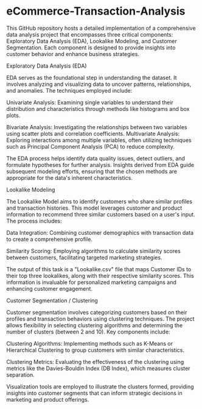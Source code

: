 # eCommerce-Transaction-Analysis
This GitHub repository hosts a detailed implementation of a comprehensive data analysis project that encompasses three critical components: Exploratory Data Analysis (EDA), Lookalike Modeling, and Customer Segmentation. Each component is designed to provide insights into customer behavior and enhance business strategies.

Exploratory Data Analysis (EDA)

EDA serves as the foundational step in understanding the dataset. It involves analyzing and visualizing data to uncover patterns, relationships, and anomalies. The techniques employed include:

Univariate Analysis: Examining single variables to understand their distribution and characteristics through methods like histograms and box plots.

Bivariate Analysis: Investigating the relationships between two variables using scatter plots and correlation coefficients.
Multivariate Analysis: Exploring interactions among multiple variables, often utilizing techniques such as Principal Component Analysis (PCA) to reduce complexity.

The EDA process helps identify data quality issues, detect outliers, and formulate hypotheses for further analysis. Insights derived from EDA guide subsequent modeling efforts, ensuring that the chosen methods are appropriate for the data's inherent characteristics.

Lookalike Modeling

The Lookalike Model aims to identify customers who share similar profiles and transaction histories. This model leverages customer and product information to recommend three similar customers based on a user's input. The process includes:

Data Integration: Combining customer demographics with transaction data to create a comprehensive profile.

Similarity Scoring: Employing algorithms to calculate similarity scores between customers, facilitating targeted marketing strategies.

The output of this task is a "Lookalike.csv" file that maps Customer IDs to their top three lookalikes, along with their respective similarity scores. This information is invaluable for personalized marketing campaigns and enhancing customer engagement.

Customer Segmentation / Clustering

Customer segmentation involves categorizing customers based on their profiles and transaction behaviors using clustering techniques. The project allows flexibility in selecting clustering algorithms and determining the number of clusters (between 2 and 10). Key components include:

Clustering Algorithms: Implementing methods such as K-Means or Hierarchical Clustering to group customers with similar characteristics.

Clustering Metrics: Evaluating the effectiveness of the clustering using metrics like the Davies-Bouldin Index (DB Index), which measures cluster separation.

Visualization tools are employed to illustrate the clusters formed, providing insights into customer segments that can inform strategic decisions in marketing and product offerings.
